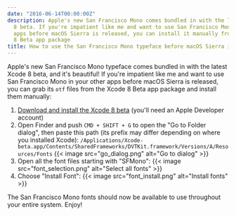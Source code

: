```yaml
---
date: "2016-06-14T00:00:00Z"
description: Apple's new San Francisco Mono comes bundled in with the latest Xcode
  8 beta. If you're impatient like me and want to use San Francisco Mono in your other
  apps before macOS Sierra is released, you can install it manually from the Xcode
  8 Beta app package
title: How to use the San Francisco Mono typeface before macOS Sierra is released
---
```


Apple's new San Francisco Mono typeface comes bundled in with the latest Xcode 8 beta, and it's beautiful! If you're impatient like me and want to use San Francisco Mono in your other apps before macOS Sierra is released, you can grab its `otf` files from the Xcode 8 Beta app package and install them manually:

1. [Download and install the Xcode 8 beta](https://developer.apple.com/download/) (you'll need an Apple Developer account)
1. Open Finder and push `CMD + SHIFT + G` to open the "Go to Folder dialog", then paste this path (its prefix may differ depending on where you installed Xcode):
  `/Applications/Xcode-beta.app/Contents/SharedFrameworks/DVTKit.framework/Versions/A/Resources/Fonts`
  {{< image src="go_dialog.png" alt="Go to dialog" >}}
1. Open all the font files starting with "SFMono":
  {{< image src="font_selection.png" alt="Select all fonts" >}}
1. Choose "Install Font":
  {{< image src="font_install.png" alt="Install fonts" >}}

The San Francisco Mono fonts should now be available to use throughout your entire system. Enjoy!
